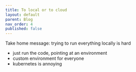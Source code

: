 ```yaml
---
title: To local or to cloud
layout: default
parent: Blog
nav_order: 4
published: false
---
```


Take home message: trying to run everything locally is hard

- just run the code, pointing at an environment
- custom environment for everyone
- kubernetes is annoying



